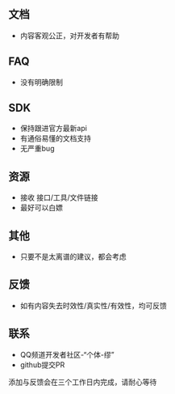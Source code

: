 
 ## 文档
 
 - 内容客观公正，对开发者有帮助
 
 ## FAQ
 
 - 没有明确限制
 
 ## SDK
 
 - 保持跟进官方最新api
 - 有通俗易懂的文档支持
 - 无严重bug
 
 ## 资源

 - 接收 接口/工具/文件链接 
 - 最好可以白嫖
 
 ## 其他
 
 - 只要不是太离谱的建议，都会考虑
 
 ## 反馈
 
 - 如有内容失去时效性/真实性/有效性，均可反馈
 
 ## 联系
 
 - QQ频道开发者社区-“个体-缪”
 - github提交PR
 
 添加与反馈会在三个工作日内完成，请耐心等待